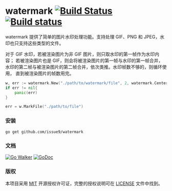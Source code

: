 watermark
[![Build Status](https://travis-ci.org/issue9/watermark.svg?branch=master)](https://travis-ci.org/issue9/watermark)
[![Build status](https://ci.appveyor.com/api/projects/status/rth04mgpw7pqg6dk?svg=true)](https://ci.appveyor.com/project/caixw/watermark)
======

watermark 提供了简单的图片水印处理功能。支持处理 GIF、PNG 和 JPEG，水印也只支持这些类型的文件。

对于 GIF 水印，若被渲染图片为非 GIF 图片，则只取水印的第一帧作为水印内容；
若被渲染图片也是 GIF，则会将被渲染图片的第一帧与水印的第一帧合并，
水印的第二帧与被渲染图片的第二帧合并，依次类推。水印帧数不够的，则循环使用，
直到被渲染图片的帧数用完。


```go
w, err := watermark.New("./path/to/watermark/file", 2, watermark.Center)
if err != nil{
    panic(err)
}

err = w.MarkFile("./path/to/file")
```


### 安装

```shell
go get github.com/issue9/watermark
```


### 文档

[![Go Walker](https://gowalker.org/api/v1/badge)](https://gowalker.org/github.com/issue9/watermark)
[![GoDoc](https://godoc.org/github.com/issue9/watermark?status.svg)](https://godoc.org/github.com/issue9/watermark)


### 版权

本项目采用 [MIT](https://opensource.org/licenses/MIT) 开源授权许可证，完整的授权说明可在 [LICENSE](LICENSE) 文件中找到。
